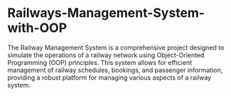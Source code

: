 # Railways-Management-System-with-OOP
The Railway Management System is a comprehensive project designed to simulate the operations of a railway network using Object-Oriented Programming (OOP) principles. This system allows for efficient management of railway schedules, bookings, and passenger information, providing a robust platform for managing various aspects of a railway system.
